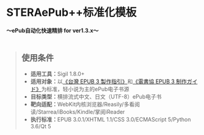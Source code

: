 # STERAePub++标准化模板<br/>
<b>～ePub自动化快速精排 for ver1.3.x～</b>
<br/><br/>

>## 使用条件
>- <b>适用工具：</b>Sigil 1.8.0+
>- <b>适用对象：</b>以[《台灣 EPUB 3 製作指引》](https://github.com/dpublishing/epub3guide)和[《電書協 EPUB 3 制作ガイド》](http://ebpaj.jp/counsel/guide)为标准，轻小说为主的ePub电子书源
>- <b>目标类型：</b>横排流式中文、日文（UTF-8）ePub电子书
>- <b>靶向适配：</b>WebKit内核浏览器/Reasily/多看阅读/Starrea/iBooks/Kindle/掌阅iReader
>- <b>执行标准：</b>EPUB 3.0.1/XHTML 1.1/CSS 3.0/ECMAScript 5/Python 3.6/Qt 5